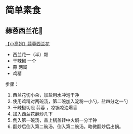 # 简单素食

## 蒜蓉西兰花🥦

[【小高姐】蒜蓉西兰花](https://www.bilibili.com/video/BV1fy4y1W7z5/?spm_id_from=333.337.search-card.all.click)

-  西兰花一（半）颗
-  干辣椒 一个
-  蒜 两瓣
-  鸡精

步骤：

1. 西兰花切小朵，加盐用水冲泡干净
2. 使用鸡精对两碗汤，第二碗加入淀粉一小勺，盐四分之一勺
3. 干辣椒切段 蒜蓉 ，凉锅凉油爆香
4. 加入西兰花翻炒几下
5. 倒入第一碗汤，盖上锅盖转中火焖一分半钟
6. 翻炒后倒入第二碗汤，倒入第二碗汤。略微翻炒后出锅。